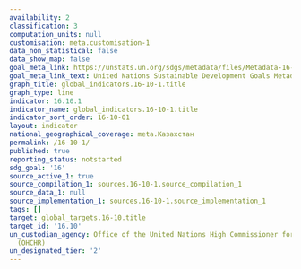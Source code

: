 ```yaml
---
availability: 2
classification: 3
computation_units: null
customisation: meta.customisation-1
data_non_statistical: false
data_show_map: false
goal_meta_link: https://unstats.un.org/sdgs/metadata/files/Metadata-16-10-01.pdf
goal_meta_link_text: United Nations Sustainable Development Goals Metadata (pdf 1361kB)
graph_title: global_indicators.16-10-1.title
graph_type: line
indicator: 16.10.1
indicator_name: global_indicators.16-10-1.title
indicator_sort_order: 16-10-01
layout: indicator
national_geographical_coverage: meta.Казахстан
permalink: /16-10-1/
published: true
reporting_status: notstarted
sdg_goal: '16'
source_active_1: true
source_compilation_1: sources.16-10-1.source_compilation_1
source_data_1: null
source_implementation_1: sources.16-10-1.source_implementation_1
tags: []
target: global_targets.16-10.title
target_id: '16.10'
un_custodian_agency: Office of the United Nations High Commissioner for Human Rights
  (OHCHR)
un_designated_tier: '2'
---
```

